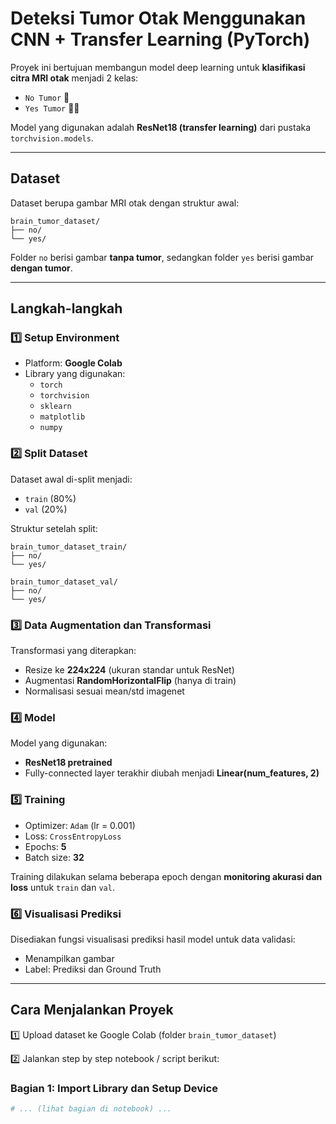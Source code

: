 # Deteksi Tumor Otak Menggunakan CNN + Transfer Learning (PyTorch)

Proyek ini bertujuan membangun model deep learning untuk **klasifikasi citra MRI otak** menjadi 2 kelas:

- `No Tumor` 🧠
- `Yes Tumor` 🧠❌

Model yang digunakan adalah **ResNet18 (transfer learning)** dari pustaka `torchvision.models`.

---

## Dataset

Dataset berupa gambar MRI otak dengan struktur awal:
```
brain_tumor_dataset/
├── no/
└── yes/
```

Folder `no` berisi gambar **tanpa tumor**, sedangkan folder `yes` berisi gambar **dengan tumor**.

---

## Langkah-langkah

### 1️⃣ Setup Environment

- Platform: **Google Colab**
- Library yang digunakan:
  - `torch`
  - `torchvision`
  - `sklearn`
  - `matplotlib`
  - `numpy`

### 2️⃣ Split Dataset

Dataset awal di-split menjadi:

- `train` (80%)
- `val` (20%)

Struktur setelah split:

```
brain_tumor_dataset_train/
├── no/
└── yes/

brain_tumor_dataset_val/
├── no/
└── yes/
```

### 3️⃣ Data Augmentation dan Transformasi

Transformasi yang diterapkan:

- Resize ke **224x224** (ukuran standar untuk ResNet)
- Augmentasi **RandomHorizontalFlip** (hanya di train)
- Normalisasi sesuai mean/std imagenet

### 4️⃣ Model

Model yang digunakan:

- **ResNet18 pretrained**
- Fully-connected layer terakhir diubah menjadi **Linear(num_features, 2)**

### 5️⃣ Training

- Optimizer: `Adam` (lr = 0.001)
- Loss: `CrossEntropyLoss`
- Epochs: **5**
- Batch size: **32**

Training dilakukan selama beberapa epoch dengan **monitoring akurasi dan loss** untuk `train` dan `val`.

### 6️⃣ Visualisasi Prediksi

Disediakan fungsi visualisasi prediksi hasil model untuk data validasi:

- Menampilkan gambar
- Label: Prediksi dan Ground Truth

---

## Cara Menjalankan Proyek

1️⃣ Upload dataset ke Google Colab (folder `brain_tumor_dataset`)

2️⃣ Jalankan step by step notebook / script berikut:

### Bagian 1: Import Library dan Setup Device
```python
# ... (lihat bagian di notebook) ...

